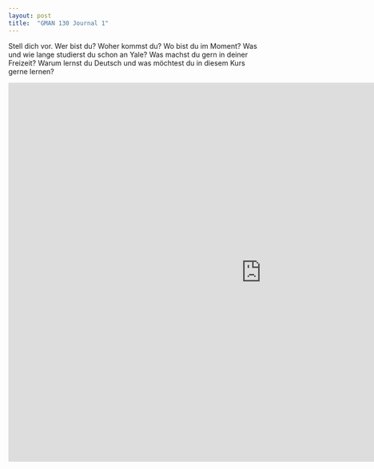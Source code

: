 ```yaml
---
layout: post
title:  "GMAN 130 Journal 1"
---
```


Stell dich vor. Wer bist du? Woher kommst du? Wo bist du im Moment?
Was und wie lange studierst du schon an Yale? Was machst du gern in
deiner Freizeit? Warum lernst du Deutsch und was möchtest du in diesem
Kurs gerne lernen?

<iframe width="1012" height="759" src="https://www.youtube.com/embed/RuT8PFxS478" frameborder="0" allow="accelerometer; autoplay; encrypted-media; gyroscope; picture-in-picture" allowfullscreen></iframe>
